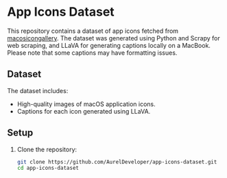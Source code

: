 # App Icons Dataset

This repository contains a dataset of app icons fetched from [macosicongallery](https://macosicongallery.com). The dataset was generated using Python and Scrapy for web scraping, and LLaVA for generating captions locally on a MacBook. Please note that some captions may have formatting issues.

## Dataset

The dataset includes:
- High-quality images of macOS application icons.
- Captions for each icon generated using LLaVA.

## Setup

1. Clone the repository:
    ```bash
    git clone https://github.com/AurelDeveloper/app-icons-dataset.git
    cd app-icons-dataset
    ```
